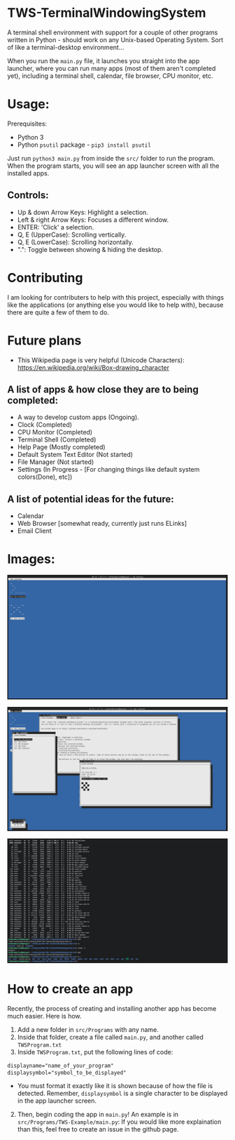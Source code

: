# TWS-TerminalWindowingSystem
A terminal shell environment with support for a couple of other programs written in Python - should work on any Unix-based Operating System. Sort of like a terminal-desktop environment...

When you run the `main.py` file, it launches you straight into the app launcher, where you can run many apps (most of them aren't completed yet), including a terminal shell, calendar, file browser, CPU monitor, etc.

# Usage:
Prerequisites:
* Python 3
* Python `psutil` package - `pip3 install psutil`

Just run `python3 main.py` from inside the `src/` folder to run the program. When the program starts, you will see an app launcher screen with all the installed apps.

## Controls:
* Up & down Arrow Keys: Highlight a selection.
* Left & right Arrow Keys: Focuses a different window. 
* ENTER: 'Click' a selection.
* Q, E (UpperCase): Scrolling vertically.
* Q, E (LowerCase): Scrolling horizontally.
* ".": Toggle between showing & hiding the desktop.

# Contributing
I am looking for contributers to help with this project, especially with things like the applications (or anything else you would like to help with), because there are quite a few of them to do.

# Future plans

* This Wikipedia page is very helpful (Unicode Characters): https://en.wikipedia.org/wiki/Box-drawing_character

## A list of apps & how close they are to being completed:
* A way to develop custom apps (Ongoing).
* Clock (Completed)
* CPU Monitor (Completed)
* Terminal Shell (Completed)
* Help Page (Mostly completed)
* Default System Text Editor (Not started)
* File Manager (Not started)
* Settings (In Progress - [For changing things like default system colors(Done), etc])

## A list of potential ideas for the future:
* Calendar
* Web Browser [somewhat ready, currently just runs ELinks]
* Email Client

# Images:
![image1](/images/screenShot1.png)

![image2](/images/screenShot2.png)

![image3](/images/screenShot3.png)

# How to create an app
Recently, the process of creating and installing another app has become much easier. Here is how.
1. Add a new folder in `src/Programs` with any name.
2. Inside that folder, create a file called `main.py`, and another called `TWSProgram.txt`
3. Inside `TWSProgram.txt`, put the following lines of code:
```
displayname="name_of_your_program"
displaysymbol="symbol_to_be_displayed"
```
* You must format it exactly like it is shown because of how the file is detected. Remember, `displaysymbol` is a single character to be displayed in the app launcher screen.
2. Then, begin coding the app in `main.py`! An example is in `src/Programs/TWS-Example/main.py`:
If you would like more explaination than this, feel free to create an issue in the github page.
